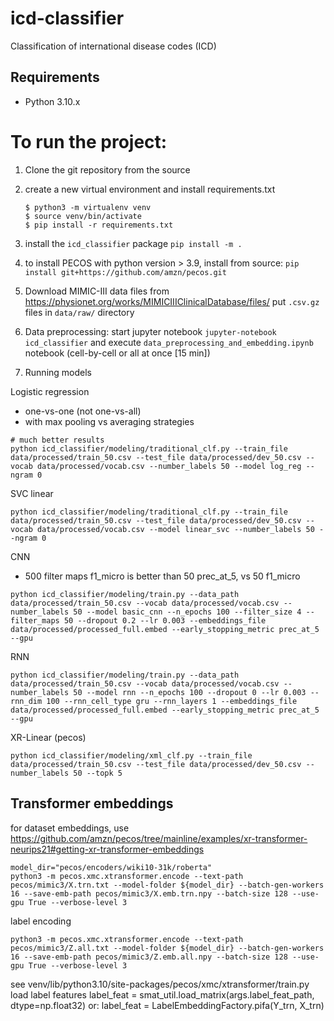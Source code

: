 # icd-classifier
Classification of international disease codes (ICD)

## Requirements
* Python 3.10.x

# To run the project:

1. Clone the git repository from the source

1. create a new virtual environment and install
requirements.txt

    ```console
    $ python3 -m virtualenv venv
    $ source venv/bin/activate
    $ pip install -r requirements.txt
    ```

1. install the `icd_classifier` package
```pip install -m .```

1. to install PECOS with python version > 3.9, install from source: `pip install git+https://github.com/amzn/pecos.git`

1. Download MIMIC-III data files from https://physionet.org/works/MIMICIIIClinicalDatabase/files/
put `.csv.gz` files in `data/raw/` directory


1. Data preprocessing:
start jupyter notebook
```jupyter-notebook icd_classifier```
and execute `data_preprocessing_and_embedding.ipynb` notebook (cell-by-cell or all at once [15 min])


1. Running models

Logistic regression
- one-vs-one (not one-vs-all)
- with max pooling vs averaging strategies

```
# much better results
python icd_classifier/modeling/traditional_clf.py --train_file data/processed/train_50.csv --test_file data/processed/dev_50.csv --vocab data/processed/vocab.csv --number_labels 50 --model log_reg --ngram 0
```

SVC linear
```
python icd_classifier/modeling/traditional_clf.py --train_file data/processed/train_50.csv --test_file data/processed/dev_50.csv --vocab data/processed/vocab.csv --model linear_svc --number_labels 50 --ngram 0
```

CNN
- 500 filter maps f1_micro is better than 50 prec_at_5, vs 50 f1_micro

```
python icd_classifier/modeling/train.py --data_path data/processed/train_50.csv --vocab data/processed/vocab.csv --number_labels 50 --model basic_cnn --n_epochs 100 --filter_size 4 --filter_maps 50 --dropout 0.2 --lr 0.003 --embeddings_file data/processed/processed_full.embed --early_stopping_metric prec_at_5 --gpu
```


RNN
```
python icd_classifier/modeling/train.py --data_path data/processed/train_50.csv --vocab data/processed/vocab.csv --number_labels 50 --model rnn --n_epochs 100 --dropout 0 --lr 0.003 --rnn_dim 100 --rnn_cell_type gru --rnn_layers 1 --embeddings_file data/processed/processed_full.embed --early_stopping_metric prec_at_5 --gpu
```

XR-Linear (pecos)
```
python icd_classifier/modeling/xml_clf.py --train_file data/processed/train_50.csv --test_file data/processed/dev_50.csv --number_labels 50 --topk 5
```


## Transformer embeddings

for dataset embeddings, use https://github.com/amzn/pecos/tree/mainline/examples/xr-transformer-neurips21#getting-xr-transformer-embeddings

```
model_dir="pecos/encoders/wiki10-31k/roberta"
python3 -m pecos.xmc.xtransformer.encode --text-path pecos/mimic3/X.trn.txt --model-folder ${model_dir} --batch-gen-workers 16 --save-emb-path pecos/mimic3/X.emb.trn.npy --batch-size 128 --use-gpu True --verbose-level 3
```

label encoding
```
python3 -m pecos.xmc.xtransformer.encode --text-path pecos/mimic3/Z.all.txt --model-folder ${model_dir} --batch-gen-workers 16 --save-emb-path pecos/mimic3/Z.emb.all.npy --batch-size 128 --use-gpu True --verbose-level 3
```

see venv/lib/python3.10/site-packages/pecos/xmc/xtransformer/train.py
load label features
    label_feat = smat_util.load_matrix(args.label_feat_path, dtype=np.float32)
or:
    label_feat = LabelEmbeddingFactory.pifa(Y_trn, X_trn)
